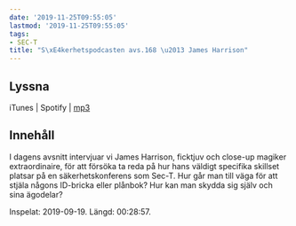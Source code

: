 ```yaml
---
date: '2019-11-25T09:55:05'
lastmod: '2019-11-25T09:55:05'
tags:
- SEC-T
title: "S\xE4kerhetspodcasten avs.168 \u2013 James Harrison"
---
```

## Lyssna

iTunes \| Spotify \| [mp3](http://traffic.libsyn.com/sakerhetspodcasten/SEC-T_2019-006_James_Harrison.mp3)

## Innehåll

I dagens avsnitt intervjuar vi James Harrison, ficktjuv och close-up magiker extraordinaire,
för att försöka ta reda på hur hans väldigt specifika skillset platsar på en säkerhetskonferens
som Sec-T. Hur går man till väga för att stjäla någons ID-bricka eller plånbok? Hur
kan man skydda sig själv och sina ägodelar?

Inspelat: 2019-09-19. Längd: 00:28:57.

